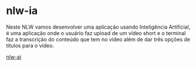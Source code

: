 # nlw-ia
Neste NLW vamos desenvolver uma aplicação usando Inteligência Artificial, é uma aplicação onde o usuário faz upload de um vídeo short e o terminal faz a transcrição do conteúdo que tem no vídeo além de dar três opções de títulos para o vídeo. 

[nlw-ai](https://github.com/Patricia17991/nlw-ia/blob/main/Captura%20de%20Tela%20(430).png?raw=true)
